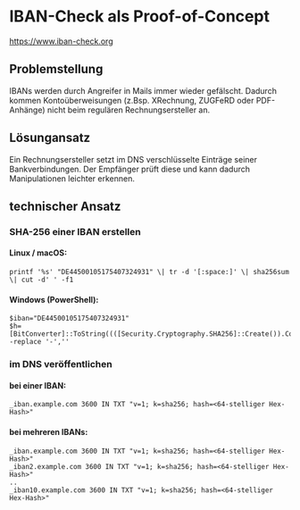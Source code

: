 # IBAN-Check als Proof-of-Concept

https://www.iban-check.org

## Problemstellung
IBANs werden durch Angreifer in Mails immer wieder gefälscht. Dadurch kommen Kontoüberweisungen (z.Bsp. XRechnung, ZUGFeRD oder PDF-Anhänge) nicht beim regulären Rechnungsersteller an.

## Lösungansatz
Ein Rechnungsersteller setzt im DNS verschlüsselte Einträge seiner Bankverbindungen. Der Empfänger prüft diese und kann dadurch Manipulationen leichter erkennen.

## technischer Ansatz
### SHA-256 einer IBAN erstellen
#### Linux / macOS:
```
printf '%s' "DE44500105175407324931" \| tr -d '[:space:]' \| sha256sum \| cut -d' ' -f1
```

#### Windows (PowerShell):
```
$iban="DE44500105175407324931"
$h=[BitConverter]::ToString((([Security.Cryptography.SHA256]::Create()).ComputeHash([Text.Encoding]::UTF8.GetBytes($iban)))) -replace '-',''
```
### im DNS veröffentlichen
#### bei einer IBAN:
```
_iban.example.com 3600 IN TXT "v=1; k=sha256; hash=<64-stelliger Hex-Hash>"
```
#### bei mehreren IBANs:
```
_iban.example.com 3600 IN TXT "v=1; k=sha256; hash=<64-stelliger Hex-Hash>"
_iban2.example.com 3600 IN TXT "v=1; k=sha256; hash=<64-stelliger Hex-Hash>"
..
_iban10.example.com 3600 IN TXT "v=1; k=sha256; hash=<64-stelliger Hex-Hash>"
```
